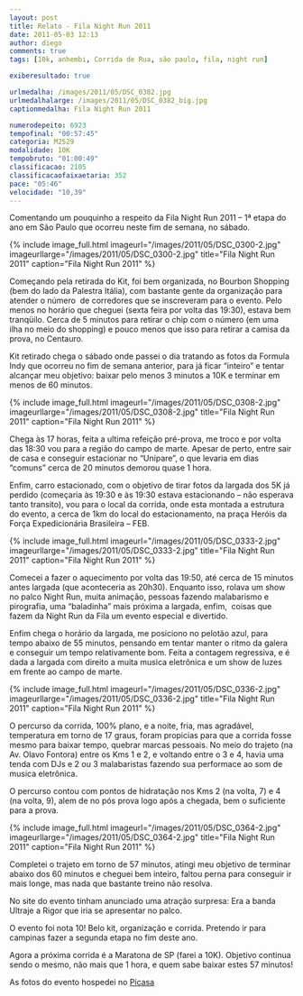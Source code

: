 ```yaml
---
layout: post
title: Relato - Fila Night Run 2011
date: 2011-05-03 12:13
author: diego
comments: true
tags: [10k, anhembi, Corrida de Rua, são paulo, fila, night run]

exiberesultado: true

urlmedalha: /images/2011/05/DSC_0382.jpg
urlmedalhalarge: /images/2011/05/DSC_0382_big.jpg
captionmedalha: Fila Night Run 2011

numerodepeito: 6923
tempofinal: "00:57:45"
categoria: M2529
modalidade: 10K
tempobruto: "01:00:49"
classificacao: 2105
classificacaofaixaetaria: 352
pace: "05:46"
velocidade: "10,39"
---
```

Comentando um pouquinho a respeito da Fila Night Run 2011 –  1ª etapa do ano em São Paulo que ocorreu neste fim de semana, no sábado.

<!--more-->

{% include image_full.html imageurl="/images/2011/05/DSC_0300-2.jpg" imageurllarge="/images/2011/05/DSC_0300-2.jpg" title="Fila Night Run 2011" caption="Fila Night Run 2011" %}

Começando pela retirada do Kit, foi bem organizada, no Bourbon  Shopping (bem do lado da Palestra Itália), com bastante gente da organização  para atender o número  de corredores que  se inscreveram para o evento. Pelo menos no horário que cheguei (sexta feira  por volta das 19:30), estava bem tranqüilo. Cerca de 5 minutos para retirar o chip  com o número (em uma ilha no meio do shopping) e pouco menos que isso para  retirar a camisa da prova, no Centauro.

Kit retirado chega o sábado onde passei o dia tratando as  fotos da Formula Indy que ocorreu no fim de semana anterior, para já ficar “inteiro”  e tentar alcançar meu objetivo: baixar pelo menos 3 minutos a 10K e terminar em  menos de 60 minutos.

{% include image_full.html imageurl="/images/2011/05/DSC_0308-2.jpg" imageurllarge="/images/2011/05/DSC_0308-2.jpg" title="Fila Night Run 2011" caption="Fila Night Run 2011" %}

Chega às 17 horas, feita a ultima refeição pré-prova, me  troco e por volta das 18:30 vou para a região do campo de marte. Apesar de  perto, entre sair de casa e conseguir estacionar no “Unipare”, o que levaria em  dias “comuns” cerca de 20 minutos demorou quase 1 hora.

Enfim, carro estacionado, com o objetivo de tirar fotos da  largada dos 5K já perdido (começaria às 19:30 e às 19:30 estava estacionando –  não esperava tanto transito), vou para o local da corrida, onde esta montada a  estrutura do evento, a cerca de 1km do local do estacionamento, na praça Heróis  da Força Expedicionária Brasileira – FEB.

{% include image_full.html imageurl="/images/2011/05/DSC_0333-2.jpg" imageurllarge="/images/2011/05/DSC_0333-2.jpg" title="Fila Night Run 2011" caption="Fila Night Run 2011" %}

Comecei a fazer o aquecimento por volta das 19:50, até cerca  de 15 minutos antes largada (que aconteceria as 20h30). Enquanto isso, rolava  um show no palco Night Run, muita animação, pessoas fazendo malabarismo e  pirografia, uma “baladinha” mais próxima a largada, enfim,  coisas que fazem da Night Run da Fila um  evento especial e divertido.

Enfim chega o horário da largada, me posiciono no pelotão  azul, para tempo abaixo de 55 minutos, pensando em tentar manter o ritmo da  galera e conseguir um tempo relativamente bom. Feita a contagem regressiva, e é  dada a largada com direito a muita musica eletrônica e um show de luzes em  frente ao campo de marte.

{% include image_full.html imageurl="/images/2011/05/DSC_0336-2.jpg" imageurllarge="/images/2011/05/DSC_0336-2.jpg" title="Fila Night Run 2011" caption="Fila Night Run 2011" %}

O percurso da corrida, 100% plano, e a noite, fria, mas agradável,  temperatura em torno de 17 graus, foram propicias para que a corrida fosse  mesmo para baixar tempo, quebrar marcas pessoais. No meio do trajeto (na Av.  Olavo Fontora) entre os Kms 1 e 2, e voltando entre o 3 e 4, havia uma tenda  com DJs e 2 ou 3 malabaristas fazendo sua performace ao som de musica eletrônica.

O percurso contou com pontos de hidratação nos Kms 2 (na volta,  7) e 4 (na volta, 9), alem de no pós prova logo após a chegada, bem o  suficiente para a prova.

{% include image_full.html imageurl="/images/2011/05/DSC_0364-2.jpg" imageurllarge="/images/2011/05/DSC_0364-2.jpg" title="Fila Night Run 2011" caption="Fila Night Run 2011" %}

Completei o trajeto em torno de 57 minutos, atingi meu  objetivo de terminar abaixo dos 60 minutos e cheguei bem inteiro, faltou perna  para conseguir ir mais longe, mas nada que bastante treino não resolva.

No site do evento tinham anunciado uma atração surpresa: Era  a banda Ultraje a Rigor que iria se apresentar no palco.

O evento foi nota 10! Belo kit, organização e corrida. Pretendo  ir para campinas fazer a segunda etapa no fim deste ano.

Agora a próxima corrida é a Maratona de SP (farei a 10K).  Objetivo continua sendo o mesmo, não mais que 1 hora, e quem sabe baixar estes  57 minutos!

As fotos do evento hospedei no [Picasa](https://picasaweb.google.com/dronan/NightRun2011?authkey=Gv1sRgCOHGhbPBpLSwCA#)
